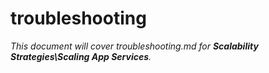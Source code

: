# troubleshooting

_This document will cover troubleshooting.md for **Scalability Strategies\Scaling App Services**._
